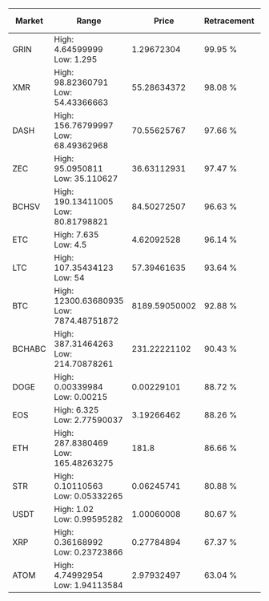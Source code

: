 | Market | Range | Price| Retracement | Doubles to 50% |
| --- | --- | --- | --- | --- |
| GRIN | High: 4.64599999<br />Low: 1.295 | 1.29672304 | 99.95 % | 2.29 |
| XMR | High: 98.82360791<br />Low: 54.43366663 | 55.28634372 | 98.08 % | 1.39 |
| DASH | High: 156.76799997<br />Low: 68.49362968 | 70.55625767 | 97.66 % | 1.60 |
| ZEC | High: 95.0950811<br />Low: 35.110627 | 36.63112931 | 97.47 % | 1.78 |
| BCHSV | High: 190.13411005<br />Low: 80.81798821 | 84.50272507 | 96.63 % | 1.60 |
| ETC | High: 7.635<br />Low: 4.5 | 4.62092528 | 96.14 % | 1.31 |
| LTC | High: 107.35434123<br />Low: 54 | 57.39461635 | 93.64 % | 1.41 |
| BTC | High: 12300.63680935<br />Low: 7874.48751872 | 8189.59050002 | 92.88 % | 1.23 |
| BCHABC | High: 387.31464263<br />Low: 214.70878261 | 231.22221102 | 90.43 % | 1.30 |
| DOGE | High: 0.00339984<br />Low: 0.00215 | 0.00229101 | 88.72 % | 1.21 |
| EOS | High: 6.325<br />Low: 2.77590037 | 3.19266462 | 88.26 % | 1.43 |
| ETH | High: 287.8380469<br />Low: 165.48263275 | 181.8 | 86.66 % | 1.25 |
| STR | High: 0.10110563<br />Low: 0.05332265 | 0.06245741 | 80.88 % | 1.24 |
| USDT | High: 1.02<br />Low: 0.99595282 | 1.00060008 | 80.67 % | 1.01 |
| XRP | High: 0.36168992<br />Low: 0.23723866 | 0.27784894 | 67.37 % | 1.08 |
| ATOM | High: 4.74992954<br />Low: 1.94113584 | 2.97932497 | 63.04 % | 1.12 |
